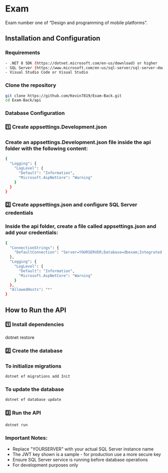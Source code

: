 # Exam

Exam number one of “Design and programming of mobile platforms”.

## Installation and Configuration

### Requirements
```sh
- .NET 8 SDK (https://dotnet.microsoft.com/en-us/download) or higher
- SQL Server (https://www.microsoft.com/en-us/sql-server/sql-server-downloads)
- Visual Studio Code or Visual Studio
```
### Clone the repository

```sh
git clone https://github.com/Kevin7819/Exam-Back.git
cd Exam-Back/api
```

### Database Configuration

### 1️⃣ Create appsettings.Development.json

### Create an appsettings.Development.json file inside the api folder with the following content:

```sh
{
  "Logging": {
    "LogLevel": {
      "Default": "Information",
      "Microsoft.AspNetCore": "Warning"
    }
  }
}
```
### 2️⃣ Create appsettings.json and configure SQL Server credentials

### Inside the api folder, create a file called appsettings.json and add your credentials:
```sh
{
  "ConnectionStrings": {
    "DefaultConnection": "Server=YOURSERVER;Database=dbexam;Integrated Security=True;TrustServerCertificate=True;"
  },
  "Logging": {
    "LogLevel": {
      "Default": "Information",
      "Microsoft.AspNetCore": "Warning"
    }
  },
  "AllowedHosts": "*"
}

```
## How to Run the API

### 1️⃣ Install dependencies

dotnet restore

### 2️⃣ Create the database

### To initialize migrations

```sh
dotnet ef migrations add Init
```

### To update the database

```sh
dotnet ef database update
```

### 3️⃣ Run the API

```sh
dotnet run
```

### Important Notes:
- Replace "YOURSERVER" with your actual SQL Server instance name
- The JWT key shown is a sample - for production use a more secure key
- Ensure SQL Server service is running before database operations
- For development purposes only